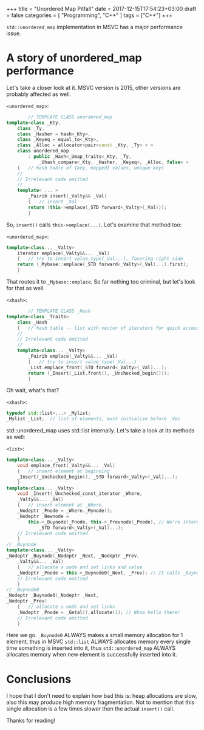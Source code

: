 +++
title = "Unordered Map Pitfall"
date = 2017-12-15T17:54:23+03:00
draft = false
categories = [
    "Programming", "C++"
]
tags = ["C++"]
+++

`std::unordered_map` implementation in MSVC has a major performance issue.

<!--more-->

# A story of unordered_map performance

Let's take a closer look at it. MSVC version is 2015, other versions are probably affected as well.

`<unordered_map>`:

```cpp
        // TEMPLATE CLASS unordered_map
template<class _Kty,
    class _Ty,
    class _Hasher = hash<_Kty>,
    class _Keyeq = equal_to<_Kty>,
    class _Alloc = allocator<pair<const _Kty, _Ty> > >
    class unordered_map
        : public _Hash<_Umap_traits<_Kty, _Ty,
            _Uhash_compare<_Kty, _Hasher, _Keyeq>, _Alloc, false> >
    {   // hash table of {key, mapped} values, unique keys
    //
    // Irrelevant code omitted
    //
    template< ... >
        _Pairib insert(_Valty&& _Val)
        {   // insert _Val
        return (this->emplace(_STD forward<_Valty>(_Val)));
        }
```

So, `insert()` calls `this->emplace(...)`. Let's examine that method too:

`<unordered_map>`:

```cpp
template<class... _Valty>
    iterator emplace(_Valty&&... _Val)
    {   // try to insert value_type(_Val...), favoring right side
    return (_Mybase::emplace(_STD forward<_Valty>(_Val)...).first);
    }
```

That routes it to `_Mybase::emplace`. So far nothing too criminal, but let's look for that as well.

`<xhash>`:

```cpp
        // TEMPLATE CLASS _Hash
template<class _Traits>
    class _Hash
    {   // hash table -- list with vector of iterators for quick access
    //
    // Irrelevant code omitted
    //
    template<class... _Valty>
        _Pairib emplace(_Valty&&... _Val)
        {   // try to insert value_type(_Val...)
        _List.emplace_front(_STD forward<_Valty>(_Val)...);
        return (_Insert(_List.front(), _Unchecked_begin()));
        }
```

Oh wait, what's that?

`<xhash>`:

```cpp
typedef std::list<...> _Mylist;
_Mylist _List;  // list of elements, must initialize before _Vec
```

std::unordered_map uses std::list internally. Let's take a look at its methods as well:

`<list>`:

```cpp
template<class... _Valty>
    void emplace_front(_Valty&&... _Val)
    {   // insert element at beginning
    _Insert(_Unchecked_begin(), _STD forward<_Valty>(_Val)...);
    }
template<class... _Valty>
    void _Insert(_Unchecked_const_iterator _Where,
    _Valty&&... _Val)
    {   // insert element at _Where
    _Nodeptr _Pnode = _Where._Mynode();
    _Nodeptr _Newnode =
        this->_Buynode(_Pnode, this->_Prevnode(_Pnode), // We're interested in this one
            _STD forward<_Valty>(_Val)...);
    // Irrelevant code omitted
    }
// _Buynode
template<class... _Valty>
_Nodeptr _Buynode(_Nodeptr _Next, _Nodeptr _Prev,
    _Valty&&... _Val)
    {   // allocate a node and set links and value
    _Nodeptr _Pnode = this->_Buynode0(_Next, _Prev); // It calls _Buynode0
    // Irrelevant code omitted
    }
// _Buynode0
_Nodeptr _Buynode0(_Nodeptr _Next,
_Nodeptr _Prev)
    {   // allocate a node and set links
    _Nodeptr _Pnode = _Getal().allocate(1); // Whoa hello there!
    // Irrelevant code omitted
    }
```

Here we go. `_Buynode0` ALWAYS makes a small memory allocation for 1 element, thus in MSVC `std::list` ALWAYS allocates memory every single time something is inserted into it, thus `std::unordered_map` ALWAYS allocates memory when new element is successfully inserted into it.

# Conclusions

I hope that I don't need to explain how bad this is: heap allocations are slow, also this may produce high memory fragmentation. Not to mention that this single allocation is a few times slower then the actual `insert()` call.

Thanks for reading!